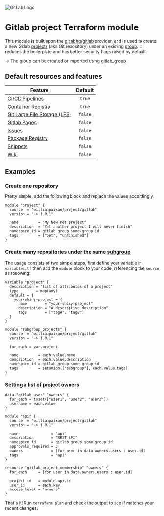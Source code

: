 ![GitLab Logo](https://about.gitlab.com/images/press/logo/png/gitlab-logo-gray-rgb.png)

# Gitlab project Terraform module

This module is built upon the [gitlabhq/gitlab](https://github.com/gitlabhq/terraform-provider-gitlab) provider, and is used to create a new Gitlab [projects](https://docs.gitlab.com/ee/user/project/) (aka Git repository) under an existing [group](https://docs.gitlab.com/ee/user/group/).
It reduces the boilerplate and has better security flags raised by default.

-> The group can be created or imported using [gitlab_group](https://registry.terraform.io/providers/gitlabhq/gitlab/latest/docs/resources/group)

## Default resources and features

| Feature | Default |
|---------|:-------:|
| [CI/CD Pipelines](https://docs.gitlab.com/ee/ci/pipelines/) | `true` |
| [Container Registry](https://docs.gitlab.com/ee/user/packages/container_registry/) | `true` |
| [Git Large File Storage (LFS)](https://docs.gitlab.com/ee/topics/git/lfs/) | `false` |
| [Gitlab Pages](https://docs.gitlab.com/ee/user/project/pages/) | `false` |
| [Issues](https://docs.gitlab.com/ee/user/project/issues/) | `false` |
| [Package Registry](https://docs.gitlab.com/ee/user/packages/package_registry/) | `false` |
| [Snippets](https://docs.gitlab.com/ee/user/snippets.html) | `false` |
| [Wiki](https://docs.gitlab.com/ee/user/project/wiki/) | `false` |

## Examples

### Create one repository

Pretty simple, add the following block and replace the values accordingly.

```hcl
module "project" {
  source  = "willianpaixao/project/gitlab"
  version = "~> 1.0.1"

  name         = "My New Pet project"
  description  = "Yet another project I will never finish"
  namespace_id = gitlab_group.some-group.id
  tags         = ["pet", "unfinished"]
}
```

### Create many repositories under the same [subgroup](https://docs.gitlab.com/ee/user/group/subgroups/)

The usage consists of two simple steps, first define your variable in `variables.tf` then add the `module` block to your code, referencing the `source` as following:

```hcl
variable "project" {
  description = "list of attributes of a project"
  type        = map(any)
  default = {
    your-shiny-project = {
      name        = "your-shiny-project"
      description = "A descriptive description"
      tags        = ["tagA", "tagB"]
  }
}

module "subgroup_projects" {
  source  = "willianpaixao/project/gitlab"
  version = "~> 1.0.1"

  for_each = var.project

  name         = each.value.name
  description  = each.value.description
  namespace_id = gitlab_group.some-group.id
  tags         = setunion(["subgroup"], each.value.tags)
}
```

### Setting a list of project owners

```hcl
data "gitlab_user" "owners" {
  for_each = toset(["user1", "user2", "user3"])
  username = each.value
}

module "api" {
  source  = "willianpaixao/project/gitlab"
  version = "~> 1.0.1"

  name               = "api"
  description        = "REST API"
  namespace_id       = gitlab_group.some-group.id
  approvals_required = 3
  owners             = [for user in data.owners.users : user.id]
  tags               = "api"
}

resource "gitlab_project_membership" "owners" {
  for_each     = [for user in data.owners.users : user.id]

  project_id   = module.api.id
  user_id      = each.key
  access_level = "owners"
}
```

That's it! Run `terraform plan` and check the output to see if matches your recent changes.
